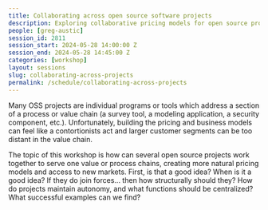 ```yaml
---
title: Collaborating across open source software projects
description: Exploring collaborative pricing models for open source projects serving shared value chains
people: [greg-austic]
session_id: 2811
session_start: 2024-05-28 14:00:00 Z
session_end: 2024-05-28 14:45:00 Z
categories: [workshop]
layout: sessions
slug: collaborating-across-projects
permalink: /schedule/collaborating-across-projects
---
```


Many OSS projects are individual programs or tools which address a section of a process or value chain 
(a survey tool, a modeling application, a security component, etc.). Unfortunately, building the pricing and 
business models can feel like a contortionists act and larger customer segments can be too distant in the value 
chain.

The topic of this workshop is how can several open source projects work together to serve one value or process 
chains, creating more natural pricing models and access to new markets. First, is that a good idea? When is it a 
good idea? If they do join forces... then how structurally should they? How do projects maintain autonomy, and 
what functions should be centralized? What successful examples can we find?
